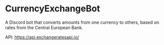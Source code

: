 # CurrencyExchangeBot
A Discord bot that converts amounts from one currency to others, based on rates from the Central European Bank.

API: https://api.exchangeratesapi.io/
